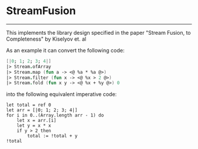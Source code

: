 # StreamFusion
---

This implements the library design specified in the paper "Stream Fusion, to Completeness" by Kiselyov et. al

As an example it can convert the following code:

```fsharp
[|0; 1; 2; 3; 4|]
|> Stream.ofArray
|> Stream.map (fun a -> <@ %a * %a @>)
|> Stream.filter (fun x -> <@ %x > 2 @>)
|> Stream.fold (fun x y -> <@ %x + %y @>) 0
```

into the following equivalent imperative code:

```
let total = ref 0
let arr = [|0; 1; 2; 3; 4|]
for i in 0..(Array.length arr - 1) do
    let x = arr.[i]
    let y = x * x
    if y > 2 then
        total := !total + y
!total
```